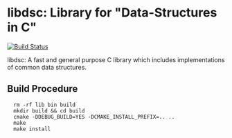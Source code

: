 # libdsc: Library for "Data-Structures in C"

[![Build Status](https://travis-ci.org/its-izhar/libdsc.svg?branch=master)](https://travis-ci.org/its-izhar/libdsc)

libdsc: A fast and general purpose C library which includes implementations of common data structures.

## Build Procedure

```
  rm -rf lib bin build
  mkdir build && cd build
  cmake -DDEBUG_BUILD=YES -DCMAKE_INSTALL_PREFIX=.. ..
  make
  make install
```
